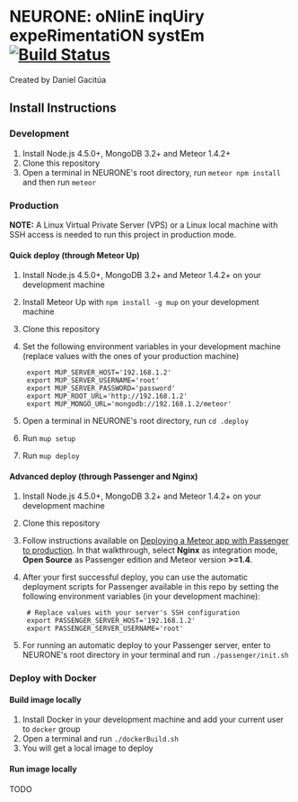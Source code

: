 # NEURONE: oNlinE inqUiry expeRimentatiON systEm [![Build Status](https://travis-ci.com/dgacitua/neurone.svg?token=bybFYGq2vZ5sYMfosTqM&branch=master)](https://travis-ci.com/dgacitua/neurone)

Created by Daniel Gacitúa

## Install Instructions

### Development

1. Install Node.js 4.5.0+, MongoDB 3.2+ and Meteor 1.4.2+
2. Clone this repository
3. Open a terminal in NEURONE's root directory, run `meteor npm install` and then run `meteor`

### Production

**NOTE:** A Linux Virtual Private Server (VPS) or a Linux local machine with SSH access is needed to run this project in production mode.

#### Quick deploy (through Meteor Up)

1. Install Node.js 4.5.0+, MongoDB 3.2+ and Meteor 1.4.2+ on your development machine
2. Install Meteor Up with `npm install -g mup` on your development machine
3. Clone this repository
4. Set the following environment variables in your development machine (replace values with the ones of your production machine)

        export MUP_SERVER_HOST='192.168.1.2'
        export MUP_SERVER_USERNAME='root'
        export MUP_SERVER_PASSWORD='password'
        export MUP_ROOT_URL='http://192.168.1.2'
        export MUP_MONGO_URL='mongodb://192.168.1.2/meteor'

5. Open a terminal in NEURONE's root directory, run `cd .deploy`
6. Run `mup setup`
7. Run `mup deploy`

#### Advanced deploy (through Passenger and Nginx)

1. Install Node.js 4.5.0+, MongoDB 3.2+ and Meteor 1.4.2+ on your development machine
2. Clone this repository
3. Follow instructions available on [Deploying a Meteor app with Passenger to production](https://www.phusionpassenger.com/library/walkthroughs/deploy/meteor/). In that walkthrough, select **Nginx** as integration mode, **Open Source** as Passenger edition and Meteor version **>=1.4**.
4. After your first successful deploy, you can use the automatic deployment scripts for Passenger available in this repo by setting the following environment variables (in your development machine):

        # Replace values with your server's SSH configuration
        export PASSENGER_SERVER_HOST='192.168.1.2'
        export PASSENGER_SERVER_USERNAME='root'

5. For running an automatic deploy to your Passenger server, enter to NEURONE's root directory in your terminal and run `./passenger/init.sh`

### Deploy with Docker

#### Build image locally

1. Install Docker in your development machine and add your current user to `docker` group
2. Open a terminal and run `./dockerBuild.sh`
3. You will get a local image to deploy

#### Run image locally

TODO